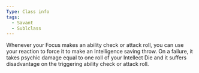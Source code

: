 ```yaml
---
Type: Class info
tags:
  - Savant
  - Sublclass
---
```

Whenever your Focus makes an ability check or attack roll, you can use your reaction to force it to make an Intelligence saving throw. On a failure, it takes psychic damage equal to one roll of your Intellect Die and it suffers disadvantage on the triggering ability check or attack roll.